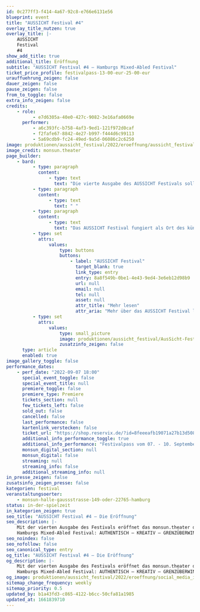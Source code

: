 ```yaml
---
id: 0c277ff3-f414-4a67-92c8-e766e6131e56
blueprint: event
title: "AUSSICHT Festival #4"
overlay_title_nutzen: true
overlay_title: |-
    AUSSICHT 
    Festival 
    #4
show_add_title: true
additional_title: Eröffnung
subtitle: "AUSSICHT Festival #4 – Hamburgs Mixed-Abled Festival"
ticket_price_profile: festivalpass-13-00-eur-25-00-eur
urauffuehrung_zeigen: false
dauer_zeigen: false
pause_zeigen: false
from_to_toggle: false
extra_info_zeigen: false
credits:
    - role:
          - e7d6305a-40e0-427c-9082-3e16afa0669e
      performer:
          - a6c393fc-b758-4af3-9ed1-121f972d0caf
          - f2fafe67-8842-4e27-b997-f444d6c99113
          - 5a69cdb9-fc24-49ed-9a5d-06086c2c6250
image: produktionen/aussicht_festival/2022/eroeffnung/aussicht_festival_die_botschaft_03_c_monsun_theater.jpg
image_credit: monsun.theater
page_builder:
    - bard:
          - type: paragraph
            content:
                - type: text
                  text: "Die vierte Ausgabe des AUSSICHT Festivals sollte vor zwei Jahren die Spielzeit das umgebaute monsun.theater in der Friedensallee mit einer neu gewonnen Barrierefreiheit zum 40-jährigen Jubiläum des Theaters eröffnen. Zwei Jahre später stagniert die Baustelle, nicht so das monsun.theater und auch nicht Hamburgs Mixed-Abled Festival. Wegbereiter:innen des Festivals bespielen dieses Jahr die neue Spielstätte des monsun.theaters in der Gaußstraße, die zudem den barrierefreien Zugang ermöglicht. "
          - type: paragraph
            content:
                - type: text
                  text: " "
          - type: paragraph
            content:
                - type: text
                  text: "Das AUSSICHT Festival fungiert als Ort des künstlerischen Austausches und als Plattform für performative und authentische Ereignisse. Für die vierte Ausgabe des Festivals hat das monsun.theater Produktionen eingeladen, die mit ihren Konzepten und Aussichten die Spielzeit 2022/23 des monsun.theaters am 07.09.2022 eröffnen."
          - type: set
            attrs:
                values:
                    type: buttons
                    buttons:
                        - label: "AUSSICHT Festival"
                          target_blank: true
                          link_type: entry
                          entry: 8a8f549b-0be1-4e43-9ed4-3e6eb12d98b9
                          url: null
                          email: null
                          tel: null
                          asset: null
                          attr_title: "Mehr lesen"
                          attr_aria: "Mehr über das AUSSICHT Festival lesen"
          - type: set
            attrs:
                values:
                    type: small_picture
                    image: produktionen/aussicht_festival/AusSicht-Festival-Logo-Rechteck.jpg
                    zusatzinfo_zeigen: false
      type: article
      enabled: true
image_gallery_toggle: false
performance_dates:
    - perf_date: "2022-09-07 18:00"
      special_event_toggle: false
      special_event_title: null
      premiere_toggle: false
      premiere_type: Premiere
      tickets_section: null
      few_tickets_left: false
      sold_out: false
      cancelled: false
      last_performance: false
      kartenlink_verstecken: false
      ticket_url: "https://shop.reservix.de/?id=8feeeafb19071a27b13d5083379d95183e9ab490f2f135faf80b2fecfc1ba00f2aba7ad8945f4a4292549eb86feddc1b&vID=7337&eventGrpID=413348&eventID=1986596"
      additional_info_performance_toggle: true
      additional_info_performance: "Festivalpass vom 07. - 10. September 2022"
      monsun_digital_section: null
      monsun_digital: false
      streaming: null
      streaming_info: false
      additional_streaming_info: null
in_presse_zeigen: false
zusatsinfo_zeigen_presse: false
kategorien: festival
veranstaltungsoerter:
    - monsun-halle-gaussstrasse-149-oder-22765-hamburg
status: in-der-spielzeit
in_kategorien_zeigen: true
seo_title: "AUSSICHT Festival #4 – Die Eröffnung"
seo_description: |-
    Mit der vierten Ausgabe des Festivals eröffnet das monsun.theater die Spielzeit 2022|23.
    Hamburgs Mixed-Abled Festival: AUTHENTISCH – KREATIV – GRENZÜBERWINDEND
seo_noindex: false
seo_nofollow: false
seo_canonical_type: entry
og_title: "AUSSICHT Festival #4 – Die Eröffnung"
og_description: |-
    Mit der vierten Ausgabe des Festivals eröffnet das monsun.theater die Spielzeit 2022|23.
    Hamburgs Mixed-Abled Festival: AUTHENTISCH – KREATIV – GRENZÜBERWINDEND
og_image: produktionen/aussicht_festival/2022/eroeffnung/social_media_image_aussicht_festival_2022_eroeffnung.jpg
sitemap_change_frequency: weekly
sitemap_priority: 0.5
updated_by: b1a43fd3-c865-4122-b6cc-50cfa81a1985
updated_at: 1661839710
---
```

